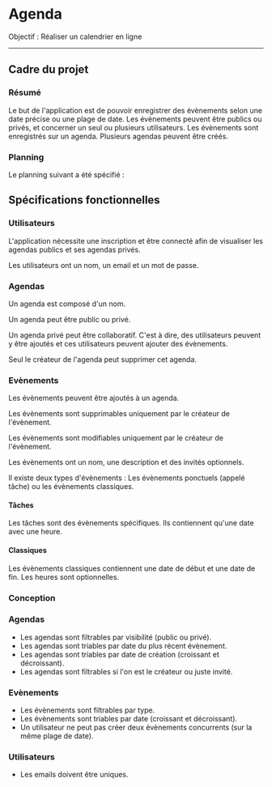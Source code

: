 # Agenda

Objectif : Réaliser un calendrier en ligne

---

## Cadre du projet
### Résumé

Le but de l'application est de pouvoir enregistrer des évènements selon une date précise ou une plage de date.
Les évènements peuvent être publics ou privés, et concerner un seul ou plusieurs
utilisateurs.
Les évènements sont enregistrés sur un agenda. Plusieurs agendas peuvent être créés.

### Planning
Le planning suivant a été spécifié :

## Spécifications fonctionnelles

### Utilisateurs

L'application nécessite une inscription et être connecté afin de visualiser
les agendas publics et ses agendas privés.

Les utilisateurs ont un nom, un email et un mot de passe.

### Agendas

Un agenda est composé d'un nom.

Un agenda peut être public ou privé.

Un agenda privé peut être collaboratif. C'est à dire, des utilisateurs peuvent y être ajoutés
et ces utilisateurs peuvent ajouter des évènements.

Seul le créateur de l'agenda peut supprimer cet agenda.

### Evènements

Les évènements peuvent être ajoutés à un agenda.

Les évènements sont supprimables uniquement par le créateur de l'évènement.

Les évènements sont modifiables uniquement par le créateur de l'évènement.

Les évènements ont un nom, une description et des invités optionnels.

Il existe deux types d'évènements : Les évènements ponctuels (appelé tâche) ou les évènements classiques.

#### Tâches

Les tâches sont des évènements spécifiques. Ils contiennent qu'une date avec une heure.

#### Classiques

Les évènements classiques contiennent une date de début et une date de fin. Les heures sont optionnelles.

### Conception
### Agendas
* Les agendas sont filtrables par visibilité (public ou privé).
* Les agendas sont triables par date du plus récent évènement.
* Les agendas sont triables par date de création (croissant et décroissant).
* Les agendas sont filtrables si l'on est le créateur ou juste invité.

### Evènements
* Les évènements sont filtrables par type.
* Les évènements sont triables par date (croissant et décroissant).
* Un utilisateur ne peut pas créer deux évènements concurrents (sur la même plage de date). 

### Utilisateurs
* Les emails doivent être uniques.
